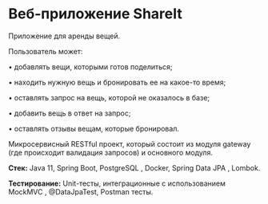 # Веб-приложение ShareIt 

Приложение для аренды вещей. 

Пользователь может:

•	добавлять вещи, которыми готов поделиться;

•	находить нужную вещь и бронировать ее на какое-то время;

•	оставлять запрос на вещь, которой не оказалось в базе;

•	добавить вещь в ответ на запрос;

•	оставлять отзывы вещам, которые бронировал.

Микросервисный RESTful проект, который состоит из модуля gateway (где происходит валидация запросов) и основного модуля.

**Стек:** Java 11, Spring Boot, PostgreSQL , Docker, Spring Data JPA , Lombok.

**Тестирование:** Unit-тесты, интеграционные с использованием MockMVC , @DataJpaTest, Postman тесты.

